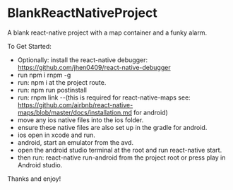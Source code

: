 # BlankReactNativeProject

A blank react-native project with a map container and a funky alarm.

To Get Started:
* Optionally: install the react-native debugger: https://github.com/jhen0409/react-native-debugger
* run npm i rnpm -g
* run: npm i at the project route.
* run: npm run postinstall
* run: rnpm link --(this is required for react-native-maps see: https://github.com/airbnb/react-native-maps/blob/master/docs/installation.md for android)
* move any ios native files into the ios folder.
* ensure these native files are also set up in the gradle for android.
* ios open in xcode and run.
* android, start an emulator from the avd.
* open the android studio terminal at the root and run react-native start.
* then run: react-native run-android from the project root or press play in Android studio.

Thanks and enjoy!
